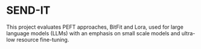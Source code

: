 # SEND-IT
This project evaluates PEFT approaches, BitFit and Lora, used for large language models (LLMs) with an emphasis on small scale models and ultra-low resource fine-tuning.
